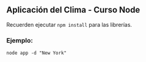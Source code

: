 ## Aplicación del Clima - Curso Node

Recuerden ejecutar ```npm install``` para las librerías.



### Ejemplo:
```
node app -d "New York"
```